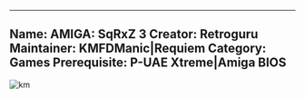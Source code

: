 -----------------------
Name: AMIGA: SqRxZ 3
Creator: Retroguru
Maintainer: KMFDManic|Requiem
Category: Games
Prerequisite: P-UAE Xtreme|Amiga BIOS
-----------------------
![km](https://i.imgur.com/MpYI0Zi.png)




